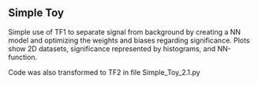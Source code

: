 ## Simple Toy

Simple use of TF1 to separate signal from background by creating a NN model and optimizing the weights and biases regarding
significance. 
Plots show 2D datasets, significance represented by histograms, and NN-function.

Code was also transformed to TF2 in file Simple_Toy_2.1.py
